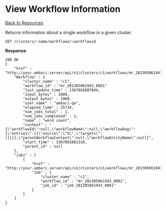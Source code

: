<!---
Licensed to the Apache Software Foundation (ASF) under one or more
contributor license agreements. See the NOTICE file distributed with
this work for additional information regarding copyright ownership.
The ASF licenses this file to You under the Apache License, Version 2.0
(the "License"); you may not use this file except in compliance with
the License. You may obtain a copy of the License at

http://www.apache.org/licenses/LICENSE-2.0

Unless required by applicable law or agreed to in writing, software
distributed under the License is distributed on an "AS IS" BASIS,
WITHOUT WARRANTIES OR CONDITIONS OF ANY KIND, either express or implied.
See the License for the specific language governing permissions and
limitations under the License.
-->

View Workflow Information
=====

[Back to Resources](index.md#resources)

Returns information about a single workflow in a given cluster.

    GET /clusters/:name/workflows/:workflowid

**Response**

    200 OK
    {
        "href" : "http://your.ambari.server/api/v1/clusters/c1/workflows/mr_201305061943_0001",
        "Workflow" : {
            "cluster_name" : "c1",
            "workflow_id" : "mr_201305061943_0001"
            "last_update_time" : 1367883887044,
            "input_bytes" : 2009,
            "output_bytes" : 1968,
            "user_name" : "ambari-qa",
            "elapsed_time" : 25734,
            "num_jobs_total" : 1,
            "num_jobs_completed" : 1,
            "name" : "word count",
            "context" : "{\"workflowId\":null,\"workflowName\":null,\"workflowDag\":{\"entries\":[{\"source\":\"X\",\"targets\":[]}]},\"parentWorkflowContext\":null,\"workflowEntityName\":null}",
            "start_time" : 1367883861310,
            "parent_id" : null
        },
        "jobs" : [
            {
                "href" : "http://your.ambari.server/api/v1/clusters/c1/workflows/mr_201305061943_0001/jobs/job_201305061943_0001",
                "Job" : {
                    "cluster_name" : "c1",
                    "workflow_id" : "mr_201305061943_0001",
                    "job_id" : "job_201305061943_0001"
                }
            }
        ]
    }
